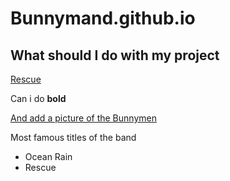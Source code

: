 # Bunnymand.github.io

## What should I do with my project

[Rescue](http://www.bunnymen.com/)

Can i do **bold**

[And add a picture of the Bunnymen](http://www.bunnymen.com/wp-content/uploads/2012/04/bunnymen-mail.jpg)

Most famous titles of the band
- Ocean Rain
- Rescue
